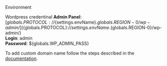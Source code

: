 Environment


Wordpress credentinal
**Admin Panel**: [${globals.PROTOCOL}://${settings.envName}.${globals.REGION-0}/wp-admin/](${globals.PROTOCOL}://${settings.envName}.${globals.REGION-0}/wp-admin/)  
**Login**: admin  
**Password**: ${globals.WP_ADMIN_PASS}  



To add custom domain name follow the steps described in the [documentation](http://docs.jelastic.com/custom-domains).
